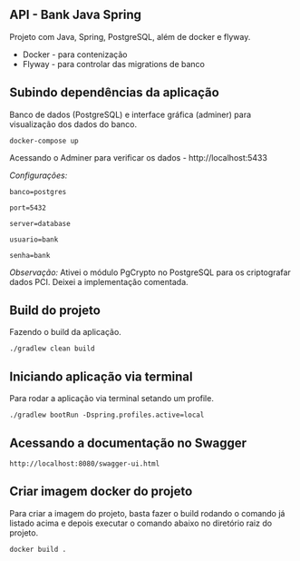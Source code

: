 API - Bank Java Spring
---
Projeto com Java, Spring, PostgreSQL, além de docker e flyway.
- Docker - para contenização
- Flyway - para controlar das migrations de banco

Subindo dependências da aplicação
---
Banco de dados (PostgreSQL) e interface gráfica (adminer) para visualização dos dados do banco.   

    docker-compose up

Acessando o Adminer para verificar os dados - http://localhost:5433

*Configurações:*

    banco=postgres

    port=5432
	
    server=database

	usuario=bank

	senha=bank

*Observação:*
Ativei o módulo PgCrypto no PostgreSQL para os criptografar dados PCI. Deixei a implementação comentada.


Build do projeto
---
Fazendo o build da aplicação.

    ./gradlew clean build


Iniciando aplicação via terminal
---
Para rodar a aplicação via terminal setando um profile.

    ./gradlew bootRun -Dspring.profiles.active=local


Acessando a documentação no Swagger
---
    http://localhost:8080/swagger-ui.html


Criar imagem docker do projeto
---
Para criar a imagem do projeto, basta fazer o build rodando o comando já listado acima e depois executar o comando abaixo no diretório raiz do projeto.

    docker build .

